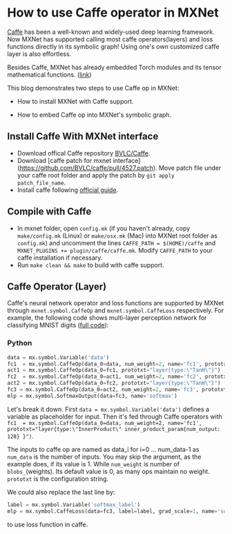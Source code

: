 <!--- Licensed to the Apache Software Foundation (ASF) under one -->
<!--- or more contributor license agreements.  See the NOTICE file -->
<!--- distributed with this work for additional information -->
<!--- regarding copyright ownership.  The ASF licenses this file -->
<!--- to you under the Apache License, Version 2.0 (the -->
<!--- "License"); you may not use this file except in compliance -->
<!--- with the License.  You may obtain a copy of the License at -->

<!---   http://www.apache.org/licenses/LICENSE-2.0 -->

<!--- Unless required by applicable law or agreed to in writing, -->
<!--- software distributed under the License is distributed on an -->
<!--- "AS IS" BASIS, WITHOUT WARRANTIES OR CONDITIONS OF ANY -->
<!--- KIND, either express or implied.  See the License for the -->
<!--- specific language governing permissions and limitations -->
<!--- under the License. -->

# How to use Caffe operator in MXNet

[Caffe](http://caffe.berkeleyvision.org/) has been a well-known and widely-used deep learning framework. Now MXNet has supported calling most caffe operators(layers) and loss functions directly in its symbolic graph! Using one's own customized caffe layer is also effortless.

Besides Caffe, MXNet has already embedded Torch modules and its tensor mathematical functions. ([link](https://github.com/apache/mxnet/blob/master/docs/faq/torch.md))

This blog demonstrates two steps to use Caffe op in MXNet:

* How to install MXNet with Caffe support.

* How to embed Caffe op into MXNet's symbolic graph.

## Install Caffe With MXNet interface
* Download offical Caffe repository [BVLC/Caffe](https://github.com/BVLC/caffe).
* Download [caffe patch for mxnet interface] (https://github.com/BVLC/caffe/pull/4527.patch). Move patch file under your caffe root folder and apply the patch by `git apply patch_file_name`.
* Install caffe following [official guide](http://caffe.berkeleyvision.org/installation.html).

## Compile with Caffe
* In mxnet folder, open `config.mk` (if you haven't already, copy `make/config.mk` (Linux) or `make/osx.mk` (Mac) into MXNet root folder as `config.mk`) and uncomment the lines `CAFFE_PATH = $(HOME)/caffe` and `MXNET_PLUGINS += plugin/caffe/caffe.mk`. Modify `CAFFE_PATH` to your caffe installation if necessary. 
* Run `make clean && make` to build with caffe support.

## Caffe Operator (Layer)
Caffe's neural network operator and loss functions are supported by MXNet through `mxnet.symbol.CaffeOp` and `mxnet.symbol.CaffeLoss` respectively.
For example, the following code shows multi-layer perception network for classifying MNIST digits ([full code](https://github.com/apache/mxnet/blob/v1.x/example/caffe/caffe_net.py)):

### Python
```Python
data = mx.symbol.Variable('data')
fc1  = mx.symbol.CaffeOp(data_0=data, num_weight=2, name='fc1', prototxt="layer{type:\"InnerProduct\" inner_product_param{num_output: 128} }")
act1 = mx.symbol.CaffeOp(data_0=fc1, prototxt="layer{type:\"TanH\"}")
fc2  = mx.symbol.CaffeOp(data_0=act1, num_weight=2, name='fc2', prototxt="layer{type:\"InnerProduct\" inner_product_param{num_output: 64} }")
act2 = mx.symbol.CaffeOp(data_0=fc2, prototxt="layer{type:\"TanH\"}")
fc3 = mx.symbol.CaffeOp(data_0=act2, num_weight=2, name='fc3', prototxt="layer{type:\"InnerProduct\" inner_product_param{num_output: 10}}")
mlp = mx.symbol.SoftmaxOutput(data=fc3, name='softmax')
```

Let's break it down. First `data = mx.symbol.Variable('data')` defines a variable as placeholder for input.
Then it's fed through Caffe operators with `fc1  = mx.symbol.CaffeOp(data_0=data, num_weight=2, name='fc1', prototxt="layer{type:\"InnerProduct\" inner_product_param{num_output: 128} }")`.

The inputs to caffe op are named as data_i for i=0 ... num_data-1 as `num_data` is the number of inputs. You may skip the argument, as the example does, if its value is 1. While `num_weight` is number of `blobs_`(weights). Its default value is 0, as many ops maintain no weight. `prototxt` is the configuration string.

We could also replace the last line by:

```Python
label = mx.symbol.Variable('softmax_label')
mlp = mx.symbol.CaffeLoss(data=fc3, label=label, grad_scale=1, name='softmax', prototxt="layer{type:\"SoftmaxWithLoss\"}")
```

to use loss function in caffe.
